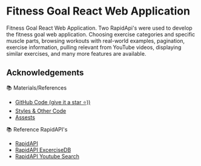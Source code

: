 
# Fitness Goal React Web Application

Fitness Goal React Web Application. Two RapidApi's were used to develop the fitness goal web application. Choosing exercise categories and specific muscle parts, browsing workouts with real-world examples, pagination, exercise information, pulling relevant from YouTube videos, displaying similar exercises, and many more features are available.
## Acknowledgements

 📚 Materials/References
 - [GitHub Code (give it a star ⭐))](https://github.com/khaleel-lab/Fitness-Goal)
 - [Styles & Other Code](https://gist.github.com/khaleel-lab/9132ffcf3fdd4ed5761cc37b790b5a6a)
 - [Assests](https://minhaskamal.github.io/DownGit/#/home?url=https:%2F%2Fgithub.com%2Fadrianhajdin%2Fproject_fitness_app%2Ftree%2Fmain%2Fsrc%2Fassets)
 
 
 📚 Reference RapidAPI's
 - [RapidAPI](https://rapidapi.com/hub)
 - [RapidAPI ExcerciseDB](https://rapidapi.com/justin-WFnsXH_t6/api/exercisedb?utm_source=youtube.com%2FJavaScriptMastery&utm_medium=referral&utm_campaign=DevRel)
 - [RapidAPI Youtube Search](https://rapidapi.com/h0p3rwe/api/youtube-search-and-download?utm_source=youtube.com%2FJavaScriptMastery&utm_medium=referral&utm_campaign=DevRel)
